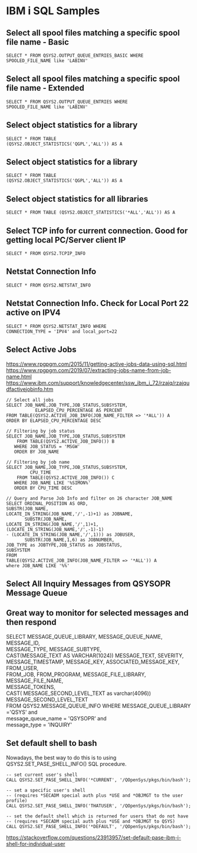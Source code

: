 # IBM i SQL Samples

## Select all spool files matching a specific spool file name - Basic
```
SELECT * FROM QSYS2.OUTPUT_QUEUE_ENTRIES_BASIC WHERE     
SPOOLED_FILE_NAME like 'LABINV'                          
```
## Select all spool files matching a specific spool file name - Extended
```
SELECT * FROM QSYS2.OUTPUT_QUEUE_ENTRIES WHERE     
SPOOLED_FILE_NAME like 'LABINV'                          
```

## Select object statistics for a library
```
SELECT * FROM TABLE                                   
(QSYS2.OBJECT_STATISTICS('QGPL','ALL')) AS A       
```
## Select object statistics for a library
```
SELECT * FROM TABLE                                   
(QSYS2.OBJECT_STATISTICS('QGPL','ALL')) AS A   
```
## Select object statistics for all libraries
```
SELECT * FROM TABLE (QSYS2.OBJECT_STATISTICS('*ALL','ALL')) AS A 
```
## Select TCP info for current connection. Good for getting local PC/Server client IP
```
SELECT * FROM QSYS2.TCPIP_INFO    
```
## Netstat Connection Info
```
SELECT * FROM QSYS2.NETSTAT_INFO 
```
## Netstat Connection Info. Check for Local Port 22 active on IPV4
```
SELECT * FROM QSYS2.NETSTAT_INFO WHERE 
CONNECTION_TYPE = 'IPV4' and local_port=22                                                        
```

## Select Active Jobs
https://www.rpgpgm.com/2015/11/getting-active-jobs-data-using-sql.html
https://www.rpgpgm.com/2019/07/extracting-jobs-name-from-job-name.html
https://www.ibm.com/support/knowledgecenter/ssw_ibm_i_72/rzajq/rzajqudfactivejobinfo.htm
```
// Select all jobs
SELECT JOB_NAME,JOB_TYPE,JOB_STATUS,SUBSYSTEM,                   
           ELAPSED_CPU_PERCENTAGE AS PERCENT                     
FROM TABLE(QSYS2.ACTIVE_JOB_INFO(JOB_NAME_FILTER => '*ALL')) A   
ORDER BY ELAPSED_CPU_PERCENTAGE DESC

// Filtering by job status
SELECT JOB_NAME,JOB_TYPE,JOB_STATUS,SUBSYSTEM
    FROM TABLE(QSYS2.ACTIVE_JOB_INFO()) B
   WHERE JOB_STATUS = 'MSGW'
   ORDER BY JOB_NAME

// Filtering by job name
SELECT JOB_NAME,JOB_TYPE,JOB_STATUS,SUBSYSTEM,
         CPU_TIME
    FROM TABLE(QSYS2.ACTIVE_JOB_INFO()) C
   WHERE JOB_NAME LIKE '%SIMON%'
   ORDER BY CPU_TIME DESC

// Query and Parse Job Info and filter on 26 character JOB_NAME 
SELECT ORDINAL_POSITION AS ORD,                           
SUBSTR(JOB_NAME,                                          
LOCATE_IN_STRING(JOB_NAME,'/',-1)+1) as JOBNAME,          
       SUBSTR(JOB_NAME,                                   
LOCATE_IN_STRING(JOB_NAME,'/',1)+1,                       
(LOCATE_IN_STRING(JOB_NAME,'/',-1)-1)                     
- (LOCATE_IN_STRING(JOB_NAME,'/',1))) as JOBUSER,         
       SUBSTR(JOB_NAME,1,6) as JOBNUMBER,                 
JOB_TYPE as JOBTYPE,JOB_STATUS as JOBSTATUS,              
SUBSYSTEM                                                 
FROM                                                      
TABLE(QSYS2.ACTIVE_JOB_INFO(JOB_NAME_FILTER => '*ALL')) A 
where JOB_NAME LIKE '%%'                                        
```

## Select All Inquiry Messages from QSYSOPR Message Queue
## Great way to monitor for selected messages and then respond
SELECT MESSAGE_QUEUE_LIBRARY, MESSAGE_QUEUE_NAME, MESSAGE_ID,       
MESSAGE_TYPE, MESSAGE_SUBTYPE,                                      
CAST(MESSAGE_TEXT AS VARCHAR(1024)) MESSAGE_TEXT, SEVERITY,          
MESSAGE_TIMESTAMP, MESSAGE_KEY, ASSOCIATED_MESSAGE_KEY, FROM_USER,  
FROM_JOB, FROM_PROGRAM, MESSAGE_FILE_LIBRARY, MESSAGE_FILE_NAME,    
MESSAGE_TOKENS,                                                     
CAST( MESSAGE_SECOND_LEVEL_TEXT as varchar(4096)) MESSAGE_SECOND_LEVEL_TEXT    
FROM QSYS2.MESSAGE_QUEUE_INFO WHERE MESSAGE_QUEUE_LIBRARY ='QSYS' and    
message_queue_name = 'QSYSOPR' and                                      
message_type = 'INQUIRY' 

## Set default shell to bash
Nowadays, the best way to do this is to using QSYS2.SET_PASE_SHELL_INFO() SQL procedure.

```
-- set current user's shell
CALL QSYS2.SET_PASE_SHELL_INFO('*CURRENT', '/QOpenSys/pkgs/bin/bash');

-- set a specific user's shell
-- (requires *SECADM special auth plus *USE and *OBJMGT to the user profile)
CALL QSYS2.SET_PASE_SHELL_INFO('THATUSER', '/QOpenSys/pkgs/bin/bash');

-- set the default shell which is returned for users that do not have
-- (requires *SECADM special auth plus *USE and *OBJMGT to QSYS)
CALL QSYS2.SET_PASE_SHELL_INFO('*DEFAULT', '/QOpenSys/pkgs/bin/bash');
```
https://stackoverflow.com/questions/23913957/set-default-pase-ibm-i-shell-for-individual-user
